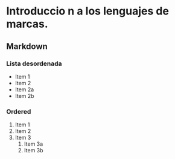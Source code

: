 # Introduccio n a los lenguajes de marcas.
## Markdown

### Lista desordenada

* Item 1
* Item 2
* Item 2a
* Item 2b

### Ordered

1. Item 1
2. Item 2
3. Item 3
    1. Item 3a
    2. Item 3b